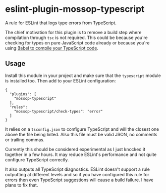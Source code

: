 # eslint-plugin-mossop-typescript

A rule for ESLint that logs type errors from TypeScript.

The chief motivation for this plugin is to remove a build step where compilation through `tsc` is not required. This could be because you're checking for types on pure JavaScript code already or because you're using [Babel to compile your TypeScript code](https://devblogs.microsoft.com/typescript/typescript-and-babel-7/).

## Usage

Install this module in your project and make sure that the `typescript` module is installed too. Then add to your ESLint configuration:
```
{
  "plugins": [
    "mossop-typescript"
  ],
  "rules":
    "mossop-typescript/check-types": "error"
  ]
}
```

It relies on a `tsconfig.json` to configure TypeScript and will the closest one above the file being linted. Also this file must be valid JSON, no comments or trailing commas.

Currently this should be considered experimental as I just knocked it together in a few hours. It may reduce ESLint's performance and not quite configure TypeScript correctly.

It also outputs all TypeScript diagnostics. ESLint doesn't support a rule outputting at different levels and so if you have configured this rule for errors then even TypeScript suggestions will cause a build failure. I have plans to fix that.
